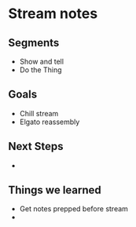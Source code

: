 # Stream notes

## Segments

- Show and tell
- Do the Thing

## Goals

- Chill stream
- Elgato reassembly

## Next Steps

-

## Things we learned

- Get notes prepped before stream
-
